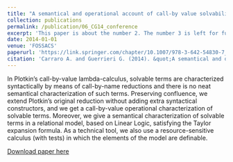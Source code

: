 ```yaml
---
title: "A semantical and operational account of call-by value solvability"
collection: publications
permalink: /publication/06_CG14_conference
excerpt: 'This paper is about the number 2. The number 3 is left for future work.'
date: 2014-01-01
venue: 'FOSSACS'
paperurl: 'https://link.springer.com/chapter/10.1007/978-3-642-54830-7_7'
citation: 'Carraro A. and Guerrieri G. (2014). &quot;A semantical and operational account of call-by value solvability&quot;. <i>Proc. 17th Conference FOSSACS</i>, LNCS vol. 8412, pp. 103-118.'
---
```

In Plotkin’s call-by-value lambda-calculus, solvable terms are characterized syntactically by means of call-by-name reductions and there is no neat semantical characterization of such terms. Preserving confluence, we extend Plotkin’s original reduction without adding extra syntactical constructors, and we get a call-by-value operational characterization of solvable terms. Moreover, we give a semantical characterization of solvable terms in a relational model, based on Linear Logic, satisfying the Taylor expansion formula. As a technical tool, we also use a resource-sensitive calculus (with tests) in which the elements of the model are definable.

[Download paper here](https://link.springer.com/chapter/10.1007/978-3-642-54830-7_7)